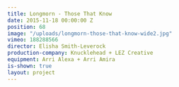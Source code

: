 ```yaml
---
title: Longmorn - Those That Know
date: 2015-11-18 00:00:00 Z
position: 68
image: "/uploads/longmorn-those-that-know-wide2.jpg"
vimeo: 188288566
director: Elisha Smith-Leverock
production-company: Knucklehead + LEZ Creative
equipment: Arri Alexa + Arri Amira
is-shown: true
layout: project
---
```


